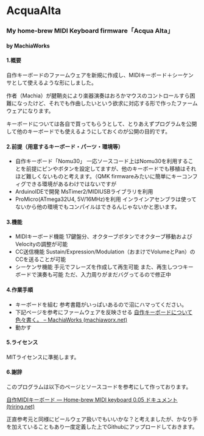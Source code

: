 # AcquaAlta

### My home-brew MIDI Keyboard firmware「Acqua Alta」
#### by MachiaWorks

#### 1.概要

自作キーボードのファームウェアを新規に作成し、MIDIキーボード＋シーケンサとして使えるような形にしました。

作者（Machia）が腱鞘炎により楽器演奏はおろかマウスのコントロールすら困難になったけど、それでも作曲したいという欲求に対応する形で作ったファームウェアになります。

キーボードについては各自で買ってもらうとして、とりあえずプログラムを公開して他のキーボードでも使えるようにしておくのが公開の目的です。

#### 2.前提（用意するキーボード・パーツ・環境等）

* 自作キーボード「Nomu30」
  一応ソースコード上はNomu30を利用することを前提にピンやボタンを設定してますが、他のキーボードでも移植はそれほど難しくないものと考えます。（QMK firmwareみたいに簡単にキーコンフィグできる環境があるわけではないですが
* ArduinoIDEで開発
  MsTimer2/MIDIUSBライブラリを利用
* ProMicro(ATmega32U4, 5V/16MHz)を利用
  インラインアセンブラは使ってないから他の環境でもコンパイルはできるんじゃないかと思います。

#### 3.機能

* MIDIキーボード機能
  17鍵盤分、オクターブボタンでオクターブ移動およびVelocityの調整が可能
* CC送信機能
  Sustain/Expression/Modulation（おまけでVolumeとPan）のCCを送ることが可能
* シーケンサ機能
  手元でフレーズを作成して再生可能
  また、再生しつつキーボードで演奏も可能
  ただ、入力周りがまだバグってるので修正中

#### 4.作業手順

* キーボードを組む
  参考書籍がいっぱいあるので沼にハマってください。
* 下記ページを参考にファームウェアを反映させる
  [自作キーボードについて色々書く。 – MachiaWorks (machiaworx.net)](https://machiaworx.net/?p=1094)
* 動かす

#### 5.ライセンス

MITライセンスに準拠します。

#### 6.謝辞

このプログラムは以下のページとソースコードを参考にして作っております。

[自作MIDIキーボード — Home-brew MIDI keyboard 0.05 ドキュメント (triring.net)](http://www.triring.net/gadget/Keyboard/midi_kbd/midi_kbd.html)

正直参考元と同様にビールウェア扱いでもいいかな？と考えましたが、かなり手を加えていることもあり一度定義した上でGithubにアップロードしておきます。
